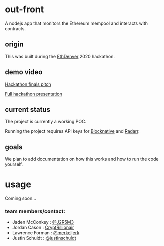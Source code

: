 # out-front

A nodejs app that monitors the Ethereum mempool and interacts with contracts.

## origin

This was built during the [EthDenver](https://ethdenver.com) 2020 hackathon.

## demo video

[Hackathon finals pitch](https://ytcropper.com/cropped/hF5e4a07f022c85)

[Full hackathon presentation](https://youtu.be/hFr8ly7EFJs)

## current status

The project is currently a working POC.

Running the project requires API keys for [Blocknative](https://blocknative.com) and [Radarr](https://radar.tech).

## goals

We plan to add documentation on how this works and how to run the code yourself.

# usage

Coming soon...


### team members/contact:
- Jaden McConkey : [@J2R5M3](https://twitter.com/J2R5M3)
- Jordan Cason : [CryptRillionair](https://twitter.com/CryptRillionair)
- Lawrence Forman : [@merkeljerk](https://twitter.com/merklejerk)
- Justin Schuldt : [@justinschuldt](https://twitter.com/justinschuldt)

